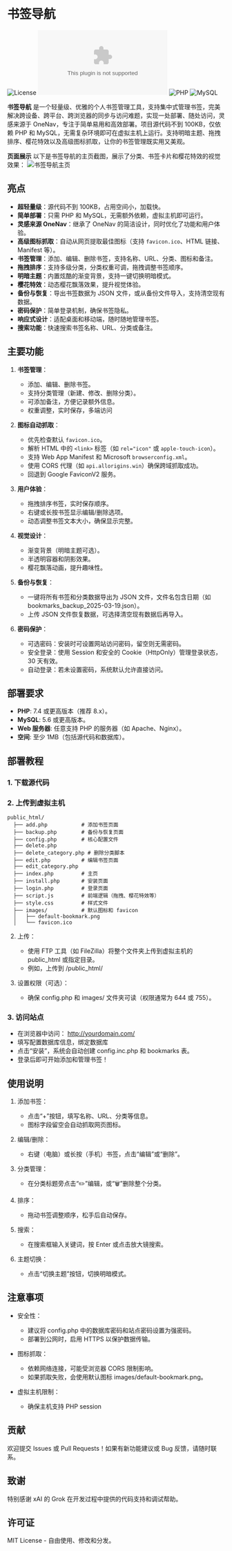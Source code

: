 # 书签导航

![License](https://img.shields.io/github/license/username/bookmark-navigator) ![Size](https://img.shields.io/github/size/username/bookmark-navigator/dist/bookmark-navigator.zip) ![PHP](https://img.shields.io/badge/PHP-7.4+-blue) ![MySQL](https://img.shields.io/badge/MySQL-5.6+-orange)

**书签导航** 是一个轻量级、优雅的个人书签管理工具，支持集中式管理书签，完美解决跨设备、跨平台、跨浏览器的同步与访问难题，实现一处部署、随处访问，灵感来源于 OneNav，专注于简单易用和高效部署。项目源代码不到 100KB，仅依赖 PHP 和 MySQL，无需复杂环境即可在虚拟主机上运行。支持明暗主题、拖拽排序、樱花特效以及高级图标抓取，让你的书签管理既实用又美观。

**页面展示**
以下是书签导航的主页截图，展示了分类、书签卡片和樱花特效的视觉效果：
![书签导航主页](images/screenshot.png)

## 亮点

- **超轻量级**：源代码不到 100KB，占用空间小，加载快。
- **简单部署**：只需 PHP 和 MySQL，无需额外依赖，虚拟主机即可运行。
- **灵感来源 OneNav**：继承了 OneNav 的简洁设计，同时优化了功能和用户体验。
- **高级图标抓取**：自动从网页提取最佳图标（支持 `favicon.ico`、HTML 链接、Manifest 等）。
- **书签管理**：添加、编辑、删除书签，支持名称、URL、分类、图标和备注。
- **拖拽排序**：支持多级分类，分类权重可调，拖拽调整书签顺序。
- **明暗主题**：内置炫酷的渐变背景，支持一键切换明暗模式。
- **樱花特效**：动态樱花飘落效果，提升视觉体验。
- **备份与恢复**：导出书签数据为 JSON 文件，或从备份文件导入，支持清空现有数据。
- **密码保护**：简单登录机制，确保书签隐私。
- **响应式设计**：适配桌面和移动端，随时随地管理书签。
- **搜索功能**：快速搜索书签名称、URL、分类或备注。

## 主要功能

1. **书签管理**：
   - 添加、编辑、删除书签。
   - 支持分类管理（新建、修改、删除分类）。
   - 可添加备注，方便记录额外信息。
   - 权重调整，实时保存，多端访问

2. **图标自动抓取**：
   - 优先检查默认 `favicon.ico`。
   - 解析 HTML 中的 `<link>` 标签（如 `rel="icon"` 或 `apple-touch-icon`）。
   - 支持 Web App Manifest 和 Microsoft `browserconfig.xml`。
   - 使用 CORS 代理（如 `api.allorigins.win`）确保跨域抓取成功。
   - 回退到 Google FaviconV2 服务。

3. **用户体验**：
   - 拖拽排序书签，实时保存顺序。
   - 右键或长按书签显示编辑/删除选项。
   - 动态调整书签文本大小，确保显示完整。

4. **视觉设计**：
   - 渐变背景（明暗主题可选）。
   - 半透明容器和阴影效果。
   - 樱花飘落动画，提升趣味性。

5. **备份与恢复**：
   - 一键将所有书签和分类数据导出为 JSON 文件，文件名包含日期（如 bookmarks_backup_2025-03-19.json）。
   - 上传 JSON 文件恢复数据，可选择清空现有数据后再导入。
  
5. **密码保护**：
   - 可选密码：安装时可设置网站访问密码，留空则无需密码。
   - 安全登录：使用 Session 和安全的 Cookie（HttpOnly）管理登录状态，30 天有效。
   - 自动登录：若未设置密码，系统默认允许直接访问。

## 部署要求

- **PHP**: 7.4 或更高版本（推荐 8.x）。
- **MySQL**: 5.6 或更高版本。
- **Web 服务器**: 任意支持 PHP 的服务器（如 Apache、Nginx）。
- **空间**: 至少 1MB（包括源代码和数据库）。

## 部署教程

### 1. 下载源代码

### 2. 上传到虚拟主机
```
public_html/
  ├── add.php           # 添加书签页面
  ├── backup.php        # 备份与恢复页面
  ├── config.php        # 核心配置文件
  ├── delete.php
  ├── delete_category.php # 删除分类脚本
  ├── edit.php          # 编辑书签页面
  ├── edit_category.php
  ├── index.php         # 主页
  ├── install.php       # 安装页面
  ├── login.php         # 登录页面
  ├── script.js         # 前端逻辑（拖拽、樱花特效等）
  ├── style.css         # 样式文件
  ├── images/           # 默认图标和 favicon
  │   ├── default-bookmark.png
  │   └── favicon.ico
```
2. 上传：
   - 使用 FTP 工具（如 FileZilla）将整个文件夹上传到虚拟主机的 public_html 或指定目录。
   - 例如，上传到 /public_html/

3. 设置权限（可选）：
   - 确保 config.php 和 images/ 文件夹可读（权限通常为 644 或 755）。

### 3. 访问站点
- 在浏览器中访问：
  http://yourdomain.com/
- 填写配置数据库信息，绑定数据库
- 点击“安装”，系统会自动创建 config.inc.php 和 bookmarks 表。
- 登录后即可开始添加和管理书签！

## 使用说明

1. 添加书签：
   - 点击“+”按钮，填写名称、URL、分类等信息。
   - 图标字段留空会自动抓取网页图标。

2. 编辑/删除：
   - 右键（电脑）或长按（手机）书签，点击“编辑”或“删除”。

3. 分类管理：
   - 在分类标题旁点击“✏️”编辑，或“🗑️”删除整个分类。

4. 排序：
   - 拖动书签调整顺序，松手后自动保存。

5. 搜索：
   - 在搜索框输入关键词，按 Enter 或点击放大镜搜索。

6. 主题切换：
   - 点击“切换主题”按钮，切换明暗模式。

## 注意事项

- 安全性：
  - 建议将 config.php 中的数据库密码和站点密码设置为强密码。
  - 部署到公网时，启用 HTTPS 以保护数据传输。

- 图标抓取：
  - 依赖网络连接，可能受浏览器 CORS 限制影响。
  - 如果抓取失败，会使用默认图标 images/default-bookmark.png。

- 虚拟主机限制：
  - 确保主机支持 PHP session
## 贡献

欢迎提交 Issues 或 Pull Requests！如果有新功能建议或 Bug 反馈，请随时联系。

## 致谢

特别感谢 xAI 的 Grok 在开发过程中提供的代码支持和调试帮助。

## 许可证

MIT License - 自由使用、修改和分发。
